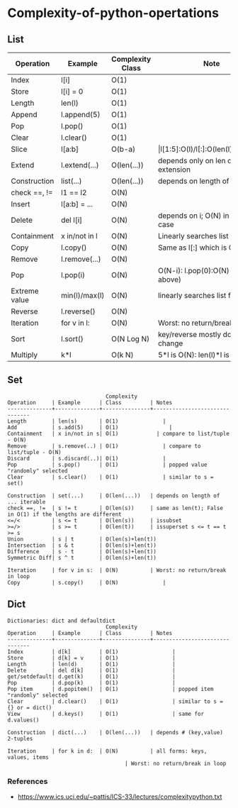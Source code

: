 # Complexity-of-python-opertations

 

##  List

| Operation     | Example       | Complexity Class | Note                                |
| ------------- | ------------- | ---------------- | ----------------------------------- |
| Index         | l[i]          | O(1)             |                                     |
| Store         | l[i] = 0      | O(1)             |                                     |
| Length        | len(l)        | O(1)             |                                     |
| Append        | l.append(5)   | O(1)             |                                     |
| Pop           | l.pop()       | O(1)             |                                     |
| Clear         | l.clear()     | O(1)             |                                     |
| Slice         | l[a:b]        | O(b-a)           | \|l[1:5]:O(l)/l[:]:O(len(l)-0)=O(N) |
| Extend        | l.extend(...) | O(len(...))      | depends only on len of extension    |
| Construction  | list(...)     | O(len(...))      | depends on length of ... iterable   |
| check ==, !=  | l1 == l2      | O(N)             |                                     |
| Insert        | l[a:b] = ...  | O(N)             |                                     |
| Delete        | del l[i]      | O(N)             | depends on i; O(N) in worst case    |
| Containment   | x in/not in l | O(N)             | Linearly searches list              |
| Copy          | l.copy()      | O(N)             | Same as l[:] which is O(N)          |
| Remove        | l.remove(...) | O(N)             |                                     |
| Pop           | l.pop(i)      | O(N)             | O(N-i): l.pop(0):O(N) (see above)   |
| Extreme value | min(l)/max(l) | O(N)             | linearly searches list for value    |
| Reverse       | l.reverse()   | O(N)             |                                     |
| Iteration     | for v in l:   | O(N)             | Worst: no return/break in loop      |
| Sort          | l.sort()      | O(N Log N)       | key/reverse mostly doesn't change   |
| Multiply      | k*l           | O(k N)           | 5*l is O(N): len(l)*l is O(N**2)    |



## Set

```
                               Complexity
Operation     | Example      | Class         | Notes
--------------+--------------+---------------+-------------------------------
Length        | len(s)       | O(1)	    		 |
Add           | s.add(5)     | O(1)	 		 	   |
Containment   | x in/not in s| O(1)	  		   | compare to list/tuple - O(N)
Remove        | s.remove(..) | O(1)	    		 | compare to list/tuple - O(N)
Discard       | s.discard(..)| O(1)	    		 | 
Pop           | s.pop()      | O(1)	    		 | popped value "randomly" selected
Clear         | s.clear()    | O(1)	    		 | similar to s = set()

Construction  | set(...)     | O(len(...))   | depends on length of ... iterable
check ==, !=  | s != t       | O(len(s))     | same as len(t); False in O(1) if the lengths are different
<=/<          | s <= t       | O(len(s))     | issubset
>=/>          | s >= t       | O(len(t))     | issuperset s <= t == t >= s
Union         | s | t        | O(len(s)+len(t))
Intersection  | s & t        | O(len(s)+len(t))
Difference    | s - t        | O(len(s)+len(t))
Symmetric Diff| s ^ t        | O(len(s)+len(t))

Iteration     | for v in s:  | O(N)          | Worst: no return/break in loop
Copy          | s.copy()     | O(N)	    		 |
```



## Dict

```
Dictionaries: dict and defaultdict
                               Complexity
Operation     | Example      | Class         | Notes
--------------+--------------+---------------+-------------------------------
Index         | d[k]         | O(1)	     			|
Store         | d[k] = v     | O(1)	     			|		
Length        | len(d)       | O(1)	     			|
Delete        | del d[k]     | O(1)	     			|
get/setdefault| d.get(k)     | O(1)	     			|
Pop           | d.pop(k)     | O(1)	     			| 
Pop item      | d.popitem()  | O(1)	     			| popped item "randomly" selected
Clear         | d.clear()    | O(1)	     			| similar to s = {} or = dict()
View          | d.keys()     | O(1)	     			| same for d.values()

Construction  | dict(...)    | O(len(...))   | depends # (key,value) 2-tuples

Iteration     | for k in d:  | O(N)          | all forms: keys, values, items
	      	      	       		     | Worst: no return/break in loop
```



### References

- https://www.ics.uci.edu/~pattis/ICS-33/lectures/complexitypython.txt

